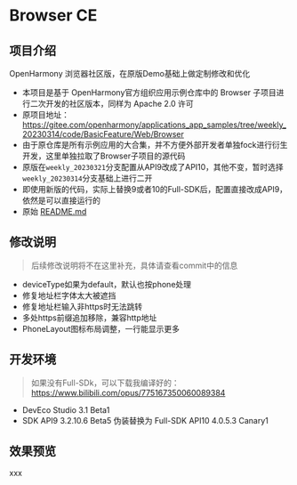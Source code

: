 # Browser CE

## 项目介绍

OpenHarmony 浏览器社区版，在原版Demo基础上做定制修改和优化

- 本项目是基于 OpenHarmony官方组织应用示例仓库中的 Browser 子项目进行二次开发的社区版本，同样为 Apache 2.0 许可  
- 原项目地址：https://gitee.com/openharmony/applications_app_samples/tree/weekly_20230314/code/BasicFeature/Web/Browser  
- 由于原仓库是所有示例应用的大合集，并不方便外部开发者单独fock进行衍生开发，这里单独拉取了Browser子项目的源代码  
- 原版在`weekly_20230321`分支配置从API9改成了API10，其他不变，暂时选择`weekly_20230314`分支基础上进行二开
- 即使用新版的代码，实际上替换9或者10的Full-SDK后，配置直接改成API9，依然是可以直接运行的
- 原始 [README.md](./README_zh.origin.md)

## 修改说明

> 后续修改说明将不在这里补充，具体请查看commit中的信息

- deviceType如果为default，默认也按phone处理
- 修复地址栏字体太大被遮挡
- 修复地址栏输入非https时无法跳转
- 多处https前缀追加移除，兼容http地址
- PhoneLayout图标布局调整，一行能显示更多

## 开发环境

> 如果没有Full-SDk，可以下载我编译好的：https://www.bilibili.com/opus/775167350060089384

- DevEco Studio 3.1 Beta1
- SDK API9 3.2.10.6 Beta5 伪装替换为 Full-SDK API10 4.0.5.3 Canary1

## 效果预览

xxx
